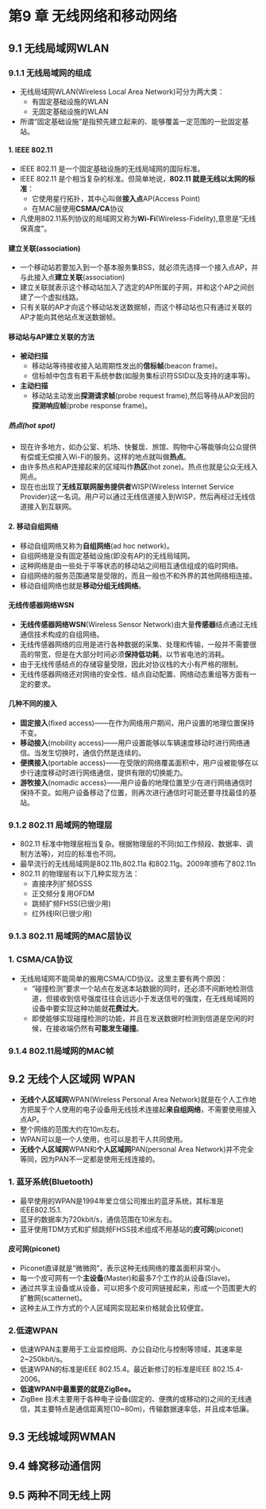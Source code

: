 # 第9 章 无线网络和移动网络

## 9.1 无线局域网WLAN

### 9.1.1 无线局域网的组成

- 无线局域网WLAN(Wireless Local Area Network)可分为两大类：
  - 有固定基础设施的WLAN
  - 无固定基础设施的WLAN
- 所谓“固定基础设施”是指预先建立起来的、能够覆盖一定范围的一批固定基站。

#### 1. IEEE 802.11

- IEEE 802.11 是一个固定基础设施的无线局域网的国际标准。
- IEEE 802.11 是个相当复杂的标准。但简单地说，**802.11 就是无线以太网的标准**：
  - 它使用星行拓扑，其中心叫做**接入点**AP(Access Point)
  - 在MAC层使用**CSMA/CA**协议
- 凡使用802.11系列协议的局域网又称为**Wi-Fi**(Wireless-Fidelity),意思是“无线保真度”。

#### 建立关联(association)

- 一个移动站若要加入到一个基本服务集BSS，就必须先选择一个接入点AP，并与此接入点**建立关联**(association)
- 建立关联就表示这个移动站加入了选定的AP所属的子网，并和这个AP之间创建了一个虚拟线路。
- 只有关联的AP才向这个移动站发送数据帧，而这个移动站也只有通过关联的AP才能向其他站点发送数据帧。

#### 移动站与AP建立关联的方法

- **被动扫描**
  - 移动站等待接收接入站周期性发出的**信标帧**(beacon frame)。
  - 信标帧中包含有若干系统参数(如服务集标识符SSID以及支持的速率等)。
- **主动扫描**
  - 移动站主动发出**探测请求帧**(probe request frame),然后等待从AP发回的**探测响应帧**(probe response frame)。

##### 热点(hot spot)

- 现在许多地方，如办公室、机场、快餐扂、旅馆、购物中心等能够向公众提供有偿或无偿接入Wi-Fi的服务。这样的地点就叫做**热点**。
- 由许多热点和AP连接起来的区域叫作**热区**(hot zone)。热点也就是公众无线入网点。
- 现在也出现了**无线互联网服务提供者**WISP(Wireless Internet Service Provider)这一名词。用户可以通过无线信道接入到WISP，然后再经过无线信道接入到互联网。

#### 2. 移动自组网络

- 移动自组网络又称为**自组网络**(ad hoc network)。
- 自组网络是没有固定基础设施(即没有AP)的无线局域网。
- 这种网络是由一些处于平等状态的移动站之间相互通信组成的临时网络。
- 自组网络的服务范围通常是受限的，而且一般也不和外界的其他网络相连接。
- 移动自组网络也就是**移动分组无线网络**。

#### 无线传感器网络WSN

- **无线传感器网络WSN**(Wireless Sensor Network)由大量**传感器**结点通过无线通信技术构成的自组网络。
- 无线传感器网络的应用是进行各种数据的采集、处理和传输，一般并不需要很高的带宽，但是在大部分时间必须**保持低功耗**，以节省电池的消耗。
- 由于无线传感结点的存储容量受限，因此对协议栈的大小有严格的限制。
- 无线传感器网络还对网络的安全性、结点自动配置、网络动态重组等方面有一定的要求。

#### 几种不同的接入

- **固定接入**(fixed access)——在作为网络用户期间，用户设置的地理位置保持不变。
- **移动接入**(mobility access)——用户设置能够以车辆速度移动时进行网络通信。当发生切换时，通信仍然是连续的。
- **便携接入**(portable access)——在受限的网络覆盖面积中，用户设被能够在以步行速度移动时进行网络通信，提供有限的切换能力。
- **游牧接入**(nomadic access)——用户设备的地理位置至少在进行网络通信时保持不变。如用户设备移动了位置，则再次进行通信时可能还要寻找最佳的基站。

### 9.1.2 802.11 局域网的物理层

- 802.11 标准中物理层相当复杂。根据物理层的不同(如工作频段、数据率、调制方法等)，对应的标准也不同。
- 最早流行的无线局域网是802.11b,802.11a 和802.11g。2009年颁布了802.11n
- 802.11 的物理层有以下几种实现方法：
  - 直接序列扩频DSSS
  - 正交频分复用OFDM
  - 跳频扩频FHSS(已很少用)
  - 红外线IR(已很少用)

### 9.1.3 802.11 局域网的MAC层协议

### 1. CSMA/CA协议

- 无线局域网不能简单的搬用CSMA/CD协议。这里主要有两个原因：
  - “碰撞检测”要求一个站点在发送本站数据的同时，还必须不间断地检测信道，但接收到信号强度往往会远远小于发送信号的强度，在无线局域网的设备中要实现这种功能就**花费过大**。
  - 即使能够实现碰撞检测的功能，并且在发送数据时检测到信道是空闲的时候，在接收端仍然有**可能发生碰撞**。

### 9.1.4 802.11局域网的MAC帧



## 9.2 无线个人区域网 WPAN

- **无线个人区域网**WPAN(Wireless Personal Area Network)就是在个人工作地方把属于个人使用的电子设备用无线技术连接起**来自组网络**，不需要使用接入点AP。
- 整个网络的范围大约在10m左右。
- WPAN可以是一个人使用，也可以是若干人共同使用。
- **无线个人区域网**WPAN和**个人区域网**PAN(personal Area Network)并不完全等同，因为PAN不一定都是使用无线连接的。

### 1. 蓝牙系统(Bluetooth)

- 最早使用的WPAN是1994年爱立信公司推出的蓝牙系统，其标准是IEEE802.15.1.
- 蓝牙的数据率为720kbit/s，通信范围在10米左右。
- 蓝牙使用TDM方式和扩频跳频FHSS技术组成不用基站的**皮可网**(piconet)

#### 皮可网(piconet)

- Piconet直译就是“微微网”，表示这种无线网络的覆盖面积非常小。
- 每一个皮可网有一个**主设备**(Master)和最多7个工作的从设备(Slave)。
- 通过共享主设备或从设备，可以把多个皮可网链接起来，形成一个范围更大的扩散网(scatternet)。
- 这种主从工作方式的个人区域网实现起来价格就会比较便宜。

### 2.低速WPAN

- 低速WPAN主要用于工业监控组网、办公自动化与控制等领域，其速率是2~250kbit/s。
- 低速WPAN的标准是IEEE 802.15.4。最近新修订的标准是IEEE 802.15.4-2006。
- **低速WPAN中最重要的就是ZigBee。**
- ZigBee 技术主要用于各种电子设备(固定的、便携的或移动的)之间的无线通信，其主要特点是通信距离短(10~80m)，传输数据速率低，并且成本低廉。

## 9.3 无线城域网WMAN

## 9.4 蜂窝移动通信网

## 9.5 两种不同无线上网